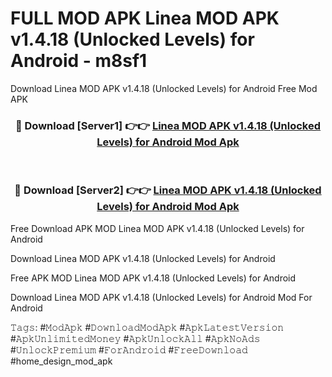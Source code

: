 # FULL MOD APK Linea MOD APK v1.4.18 (Unlocked Levels) for Android - m8sf1
Download Linea MOD APK v1.4.18 (Unlocked Levels) for Android Free Mod APK

<div align="center">
<h3>🔴 Download [Server1] 👉👉 <a href="https://apk-comot.site?title=Linea_MOD_APK_v1.4.18_(Unlocked_Levels)_for_Android">Linea MOD APK v1.4.18 (Unlocked Levels) for Android Mod Apk</a></h3><br>

<h3>🔴 Download [Server2] 👉👉 <a href="https://apk-comot.site?title=Linea_MOD_APK_v1.4.18_(Unlocked_Levels)_for_Android">Linea MOD APK v1.4.18 (Unlocked Levels) for Android Mod Apk</a></h3>
</div>


Free Download APK MOD Linea MOD APK v1.4.18 (Unlocked Levels) for Android

Download Linea MOD APK v1.4.18 (Unlocked Levels) for Android 

Free APK MOD Linea MOD APK v1.4.18 (Unlocked Levels) for Android 

Download Linea MOD APK v1.4.18 (Unlocked Levels) for Android Mod For Android

𝚃𝚊𝚐𝚜: #𝙼𝚘𝚍𝙰𝚙𝚔 #𝙳𝚘𝚠𝚗𝚕𝚘𝚊𝚍𝙼𝚘𝚍𝙰𝚙𝚔 #𝙰𝚙𝚔𝙻𝚊𝚝𝚎𝚜𝚝𝚅𝚎𝚛𝚜𝚒𝚘𝚗 #𝙰𝚙𝚔𝚄𝚗𝚕𝚒𝚖𝚒𝚝𝚎𝚍𝙼𝚘𝚗𝚎𝚢 #𝙰𝚙𝚔𝚄𝚗𝚕𝚘𝚌𝚔𝙰𝚕𝚕 #𝙰𝚙𝚔𝙽𝚘𝙰𝚍𝚜 #𝚄𝚗𝚕𝚘𝚌𝚔𝙿𝚛𝚎𝚖𝚒𝚞𝚖 #𝙵𝚘𝚛𝙰𝚗𝚍𝚛𝚘𝚒𝚍 #𝙵𝚛𝚎𝚎𝙳𝚘𝚠𝚗𝚕𝚘𝚊𝚍 #home_design_mod_apk
